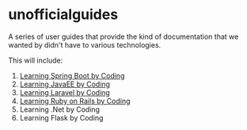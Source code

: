 # unofficialguides

A series of user guides that provide the kind of documentation that we wanted by didn't have to various technologies.

This will include:
1. [Learning Spring Boot by Coding](https://github.com/ajhenley/unofficialguides/tree/master/IntroToSpringBoot)
2. [Learning JavaEE by Coding](https://github.com/ajhenley/unofficialguides/tree/master/j2ee)
3. [Learning Laravel by Coding](https://github.com/ajhenley/unofficialguides/tree/master/Laravel)
4. [Learning Ruby on Rails by Coding](https://github.com/ajhenley/unofficialguides/tree/master/RubyOnRails)
5. Learning .Net by Coding
6. Learning Flask by Coding

  
